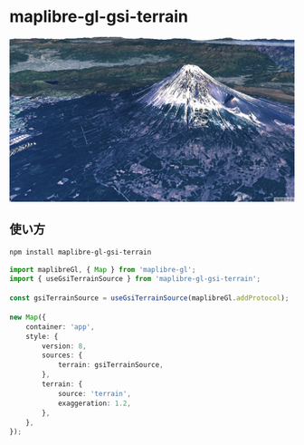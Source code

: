 # maplibre-gl-gsi-terrain

![](./screenshot.png)

## 使い方

```sh
npm install maplibre-gl-gsi-terrain
```

```typescript
import maplibreGl, { Map } from 'maplibre-gl';
import { useGsiTerrainSource } from 'maplibre-gl-gsi-terrain';

const gsiTerrainSource = useGsiTerrainSource(maplibreGl.addProtocol);

new Map({
    container: 'app',
    style: {
        version: 8,
        sources: {
            terrain: gsiTerrainSource,
        },
        terrain: {
            source: 'terrain',
            exaggeration: 1.2,
        },
    },
});
```